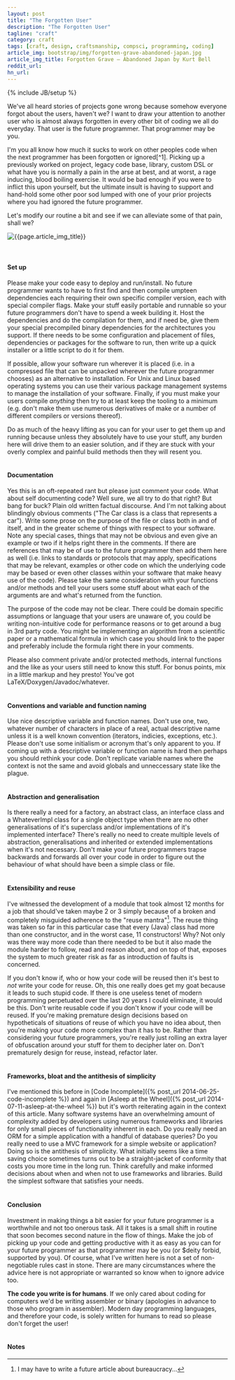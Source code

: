 ```yaml
---
layout: post
title: "The Forgotten User"
description: "The Forgotten User"
tagline: "craft"
category: craft
tags: [craft, design, craftsmanship, compsci, programming, coding]
article_img: bootstrap/img/forgotten-grave-abandoned-japan.jpg
article_img_title: Forgotten Grave – Abandoned Japan by Kurt Bell
reddit_url:
hn_url:
---
```

{% include JB/setup %}
<div class="intro">
<div class="intro-txt">
<p>
We've all heard stories of projects gone wrong because somehow everyone forgot about the users, haven't we? I want to draw your attention to another user who is almost always forgotten in every other bit of coding we all do everyday. That user is the future programmer. That programmer may be you. 
</p>
<p>
I'm you all know how much it sucks to work on other peoples code when the next programmer has been forgotten or ignored<span markdown="span">[^1]</span>. Picking up a previously worked on project, legacy code base, library, custom DSL or what have you is normally a pain in the arse at best, and at worst, a rage inducing, blood boiling exercise. It would be bad enough if you were to inflict this upon yourself, but the ultimate insult is having to support and hand-hold some other poor sod lumped with one of your prior projects where you had ignored the future programmer. 
</p>
<p>
Let's modify our routine a bit and see if we can alleviate some of that pain, shall we?
</p>
</div>
<div class="intro-img-border">
<div class="intro-img-bevel">
<div class="intro-img">
<img class="article-image" title="{{page.article_img_title}}" src="{{ASSET_PATH}}/{{page.article_img}}"/>
</div>
</div>
</div>
</div>
<br/>
<br/>

#### Set up
Please make your code easy to deploy and run/install. No future programmer wants to have to first find and then compile umpteen dependencies each requiring their own specific compiler version, each with special compiler flags. Make your stuff easily portable and runnable so your future programmers don't have to spend a week building it. Host the dependencies and do the compilation for them, and if need be, give them your special precompiled binary dependencies for the architectures you support. If there needs to be some configuration and placement of files, dependencies or packages for the software to run, then write up a quick installer or a little script to do it for them. 

If possible, allow your software run wherever it is placed (i.e. in a compressed file that can be unpacked wherever the future programmer chooses) as an alternative to installation. For Unix and Linux based operating systems you can use their various package management systems to manage the installation of your software. Finally, if you must make your users compile _anything_ then try to at least keep the tooling to a minimum (e.g. don't make them use numerous derivatives of make or a number of different compilers or versions thereof). 

Do as much of the heavy lifting as you can for your user to get them up and running because unless they absolutely have to use your stuff, any burden here will drive them to an easier solution, and if they are stuck with your overly complex and painful build methods then they will resent you.
<br/>
<br/>

#### Documentation
Yes this is an oft-repeated rant but please just comment your code. What about self documenting code? Well sure, we all try to do that right? But bang for buck? Plain old written factual discourse. And I'm not talking about blindingly obvious comments ("The Car class is a class that represents a car"). Write some prose on the purpose of the file or class both in and of itself, and in the greater scheme of things with respect to your software. Note any special cases, things that may not be obvious and even give an example or two if it helps right there in the comments. If there are references that may be of use to the future programmer then add them here as well (i.e. links to standards or protocols that may apply, specifications that may be relevant, examples or other code on which the underlying code may be based or even other classes within your software that make heavy use of the code). Please take the same consideration with your functions and/or methods and tell your users some stuff about what each of the arguments are and what's returned from the function. 

The purpose of the code may not be clear. There could be domain specific assumptions or language that your users are unaware of, you could be writing non-intuitive code for performance reasons or to get around a bug in 3rd party code. You might be implementing an algorithm from a scientific paper or a mathematical formula in which case you should link to the paper and preferably include the formula right there in your comments.

Please also comment private and/or protected methods, internal functions and the like as your users still need to know this stuff. For bonus points, mix in a little markup and hey presto! You've got LaTeX/Doxygen/Javadoc/whatever.
<br/>
<br/>

#### Conventions and variable and function naming
Use nice descriptive variable and function names. Don't use one, two, whatever number of characters in place of a real, actual descriptive name unless it is a well known convention (iterators, indicies, exceptions, etc.). Please don't use some initialism or acronym that's only apparent to you. If coming up with a descriptive variable or function name is hard then perhaps you should rethink your code. Don't replicate variable names where the context is not the same and avoid globals and unneccessary state like the plague.
<br/>
<br/>

#### Abstraction and generalisation
Is there really a need for a factory, an abstract class, an interface class and a WhateverImpl class for a single object type when there are no other generalisations of it's superclass and/or implementations of it's implemented interface? There's really no need to create multiple levels of abstraction, generalisations and inherited or extended implementations when it's not necessary. Don't make your future programmers trapse backwards and forwards all over your code in order to figure out the behaviour of what should have been a simple class or file.
<br/>
<br/>

#### Extensibility and reuse
I've witnessed the development of a module that took almost 12 months for a job that should've taken maybe 2 or 3 simply because of a broken and completely misguided adherence to the "reuse mantra"[^2]. The reuse thing was taken so far in this particular case that every (Java) class had more than one constructor, and in the worst case, 11 constructors! Why? Not only was there way more code than there needed to be but it also made the module harder to follow, read and reason about, and on top of that, exposes the system to much greater risk as far as introduction of faults is concerned.

If you don't know if, who or how your code will be reused then it's best to _not_ write your code for reuse. Oh, this one really does get my goat because it leads to such stupid code. If there is one useless tenet of modern programming perpetuated over the last 20 years I could eliminate, it would be this. Don't write reusable code if you don't know if your code will be reused. If you're making premature design decisions based on hypotheticals of situations of reuse of which you have no idea about, then you're making your code more complex than it has to be. Rather than considering your future programmers, you're really just rolling an extra layer of obfuscation around your stuff for them to decipher later on. Don't prematurely design for reuse, instead, refactor later.
<br/>
<br/>

#### Frameworks, bloat and the antithesis of simplicity
I've mentioned this before in [Code Incomplete]({% post_url 2014-06-25-code-incomplete %}) and again in [Asleep at the Wheel]({% post_url 2014-07-11-asleep-at-the-wheel %}) but it's worth reiterating again in the context of this article. Many software systems have an overwhelming amount of complexity added by developers using numerous frameworks and libraries for only small pieces of functionality inherent in each. Do you really need an ORM for a simple application with a handful of database queries? Do you really need to use a MVC framework for a simple website or application? Doing so is the antithesis of simplicity. What initially seems like a time saving choice sometimes turns out to be a straight-jacket of conformity that costs you more time in the long run. Think carefully and make informed decisions about when and when not to use frameworks and libraries. Build the simplest software that satisfies your needs.
<br/>
<br/>

#### Conclusion
Investment in making things a bit easier for your future programmer is a worthwhile and not too onerous task. All it takes is a small shift in routine that soon becomes second nature in the flow of things. Make the job of picking up your code and getting productive with it as easy as you can for your future programmer as that programmer may be you (or $deity forbid, supported by you). Of course, what I've written here is not a set of non-negotiable rules cast in stone. There are many circumstances where the advice here is not appropriate or warranted so know when to ignore advice too.

**The code you write is for humans**. If we only cared about coding for computers we'd be writing assembler or binary (apologies in advance to those who program in assembler). Modern day programming languages, and therefore your code, is solely written for humans to read so please don't forget the user!
<br/>
<br/>

#### Notes
[^1]: Ignored for whatever reason, whether that be accidental neglect or a deliberate trade-off.
[^2]: I may have to write a future article about bureaucracy...
